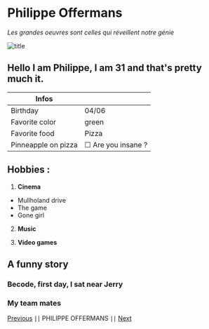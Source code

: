 # Philippe Offermans 

*Les grandes oeuvres sont celles qui réveillent notre génie*

![title](https://scontent.fbru4-1.fna.fbcdn.net/v/t1.6435-9/122636925_10222572933727961_5331839296425947606_n.jpg?_nc_cat=110&ccb=1-5&_nc_sid=174925&_nc_ohc=FQSWPvMsrH0AX_oObaX&_nc_ht=scontent.fbru4-1.fna&oh=00_AT87lbmQG1gZNtXYmuOETqtalduk8VcDUfs7hV-ClPgjYQ&oe=6223366C)

## Hello I am Philippe, I am 31 and that's pretty much it. 

| Infos |  |
| ----------- | ----------- |
| Birthday | 04/06 |
| Favorite color | green |
| Favorite food | Pizza | 
| Pinneapple on pizza  | ☐ Are you insane ? | 

## Hobbies :

1. **Cinema** 
- Mullholand drive
- The game
- Gone girl

2. **Music**

3. **Video games**

## A funny story
### Becode, first day, I sat near Jerry 


### My team mates


[Previous]() ∣∣ PHILIPPE OFFERMANS ∣∣ [Next](https://discordapp.com/channels/@me/939090065408290816/939090068751142953)


